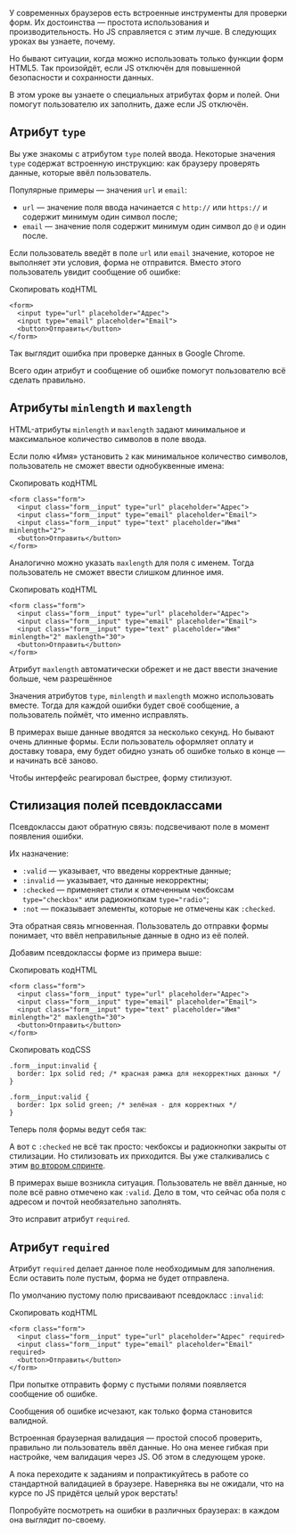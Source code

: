 

У современных браузеров есть встроенные инструменты для проверки форм. Их достоинства — простота использования и производительность. Но JS справляется с этим лучше. В следующих уроках вы узнаете, почему.

Но бывают ситуации, когда можно использовать только функции форм HTML5. Так произойдёт, если JS отключён для повышенной безопасности и сохранности данных.

В этом уроке вы узнаете о специальных атрибутах форм и полей. Они помогут пользователю их заполнить, даже если JS отключён.

## Атрибут `type`

Вы уже знакомы с атрибутом `type` полей ввода. Некоторые значения `type` содержат встроенную инструкцию: как браузеру проверять данные, которые ввёл пользователь.

Популярные примеры — значения `url` и `email`:

-   `url` — значение поля ввода начинается с `http://` или `https://` и содержит минимум один символ после;
-   `email` — значение поля содержит минимум один символ до `@` и один после.

Если пользователь введёт в поле `url` или `email` значение, которое не выполняет эти условия, форма не отправится. Вместо этого пользователь увидит сообщение об ошибке:

Скопировать кодHTML

```
<form>
  <input type="url" placeholder="Адрес">
  <input type="email" placeholder="Email">
  <button>Отправить</button>
</form> 
```

Так выглядит ошибка при проверке данных в Google Chrome.

Всего один атрибут и сообщение об ошибке помогут пользователю всё сделать правильно.

## Атрибуты `minlength` и `maxlength`

HTML-атрибуты `minlength` и `maxlength` задают минимальное и максимальное количество символов в поле ввода.

Если полю «Имя» установить `2` как минимальное количество символов, пользователь не сможет ввести однобуквенные имена:

Скопировать кодHTML

```
<form class="form">
  <input class="form__input" type="url" placeholder="Адрес">
  <input class="form__input" type="email" placeholder="Email">
  <input class="form__input" type="text" placeholder="Имя" minlength="2">
  <button>Отправить</button>
</form> 
```

Аналогично можно указать `maxlength` для поля с именем. Тогда пользователь не сможет ввести слишком длинное имя.

Скопировать кодHTML

```
<form class="form">
  <input class="form__input" type="url" placeholder="Адрес">
  <input class="form__input" type="email" placeholder="Email">
  <input class="form__input" type="text" placeholder="Имя" minlength="2" maxlength="30">
  <button>Отправить</button>
</form> 
```

Атрибут `maxlength` автоматически обрежет и не даст ввести значение больше, чем разрешённое

Значения атрибутов `type`, `minlength` и `maxlength` можно использовать вместе. Тогда для каждой ошибки будет своё сообщение, а пользователь поймёт, что именно исправлять.

В примерах выше данные вводятся за несколько секунд. Но бывают очень длинные формы. Если пользователь оформляет оплату и доставку товара, ему будет обидно узнать об ошибке только в конце — и начинать всё заново.

Чтобы интерфейс реагировал быстрее, форму стилизуют.

## Стилизация полей псевдоклассами

Псевдоклассы дают обратную связь: подсвечивают поле в момент появления ошибки.

Их назначение:

-   `:valid` — указывает, что введены корректные данные;
-   `:invalid` — указывает, что данные некорректны;
-   `:checked` — применяет стили к отмеченным чекбоксам `type="checkbox"` или радиокнопкам `type="radio"`;
-   `:not` — показывает элементы, которые не отмечены как `:checked`.

Эта обратная связь мгновенная. Пользователь до отправки формы понимает, что ввёл неправильные данные в одно из её полей.

Добавим псевдоклассы форме из примера выше:

Скопировать кодHTML

```
<form class="form">
  <input class="form__input" type="url" placeholder="Адрес">
  <input class="form__input" type="email" placeholder="Email">
  <input class="form__input" type="text" placeholder="Имя" minlength="2" maxlength="30">
  <button>Отправить</button>
</form> 
```

Скопировать кодCSS

```
.form__input:invalid {
  border: 1px solid red; /* красная рамка для некорректных данных */
} 

.form__input:valid {
  border: 1px solid green; /* зелёная - для корректных */
} 
```

Теперь поля формы ведут себя так:

А вот с `:checked` не всё так просто: чекбоксы и радиокнопки закрыты от стилизации. Но стилизовать их приходится. Вы уже сталкивались с этим [во втором спринте](https://praktikum.yandex.ru/trainer/web/lesson/61aa6bab-22f9-4bd2-8052-ba1b30c0ec80/task/d9363ed5-cef9-4706-8a70-6414788961eb/).

В примерах выше возникла ситуация. Пользователь не ввёл данные, но поле всё равно отмечено как `:valid`. Дело в том, что сейчас оба поля с адресом и почтой необязательно заполнять.

Это исправит атрибут `required`.

## Атрибут `required`

Атрибут `required` делает данное поле необходимым для заполнения. Если оставить поле пустым, форма не будет отправлена.

По умолчанию пустому полю присваивают псевдокласс `:invalid`:

Скопировать кодHTML

```
<form class="form">
  <input class="form__input" type="url" placeholder="Адрес" required>
  <input class="form__input" type="email" placeholder="Email" required>
  <button>Отправить</button>
</form> 
```

При попытке отправить форму с пустыми полями появляется сообщение об ошибке.

Сообщения об ошибке исчезают, как только форма становится валидной.

Встроенная браузерная валидация — простой способ проверить, правильно ли пользователь ввёл данные. Но она менее гибкая при настройке, чем валидация через JS. Об этом в следующем уроке.

А пока переходите к заданиям и попрактикуйтесь в работе со стандартной валидацией в браузере. Наверняка вы не ожидали, что на курсе по JS придётся целый урок верстать!

Попробуйте посмотреть на ошибки в различных браузерах: в каждом она выглядит по-своему.